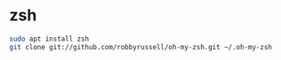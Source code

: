 # zsh

```bash
sudo apt install zsh
git clone git://github.com/robbyrussell/oh-my-zsh.git ~/.oh-my-zsh
```
